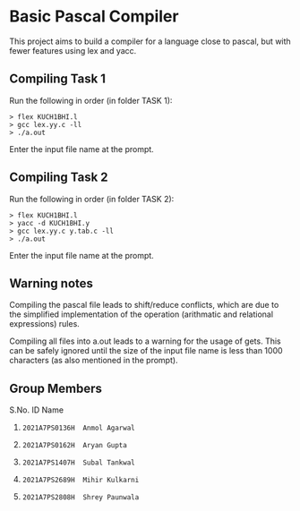 # Basic Pascal Compiler
This project aims to build a compiler for a language close to pascal, but with fewer features using lex and yacc.

## Compiling Task 1
Run the following in order (in folder TASK 1):
```
> flex KUCH1BHI.l
> gcc lex.yy.c -ll
> ./a.out
```
Enter the input file name at the prompt.

## Compiling Task 2
Run the following in order (in folder TASK 2):
```
> flex KUCH1BHI.l
> yacc -d KUCH1BHI.y
> gcc lex.yy.c y.tab.c -ll
> ./a.out
```
Enter the input file name at the prompt.

## Warning notes
Compiling the pascal file leads to shift/reduce conflicts, which are due to the simplified implementation of the operation (arithmatic and relational expressions) rules.

Compiling all files into a.out leads to a warning for the usage of gets. This can be safely ignored until the size of the input file name is less than 1000 characters (as also mentioned in the prompt).

## Group Members

S.No.  ID             Name
1.     2021A7PS0136H  Anmol Agarwal
2.     2021A7PS0162H  Aryan Gupta
3.     2021A7PS1407H  Subal Tankwal
4.     2021A7PS2689H  Mihir Kulkarni
5.     2021A7PS2808H  Shrey Paunwala